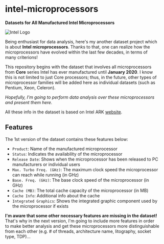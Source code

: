 # intel-microprocessors

**Datasets for All Manufactured Intel Microprocessors**

![Intel Logo](https://i.ibb.co/VTr09cf/intel-logo.png)

Being enthusiast for data analysis, here's my another dataset project which is about **Intel microprocessors**. Thanks to that, one can realize how the microprocessors have evolved within the last few decades, in terms of many criterions!

This repository begins with the dataset that involves all microprocessors from **Core** series Intel has ever manufactured until **January 2020**. I know this is not limited to just Core processors; thus, in the future, other types of microprocessor families will be added here as individual datasets (such as Pentium, Xeon, Celeron).

_Hopefully, I'm going to perform data analysis over these microprocessors and present them here._

All these info in the dataset is based on Intel ARK [website](https://ark.intel.com/content/www/tr/tr/ark.html).

## Features

The 1st version of the dataset contains these features below:

- `Product`: Name of the manufactured microprocessor
- `Status`: Indicates the availability of the microprocessor
- `Release Date`: Shows when the microprocessor has been released to PC manufacturers or individual users
- `Max. Turbo Freq. (GHz)`: The maximum clock speed the microprocessor can reach while running (in GHz)
- `Base. Freq. (GHz)`: The base clock speed of the microprocessor (in GHz)
- `Cache (MB)`: The total cache capacity of the microprocessor (in MB)
- `Cache Info`: Additional info about the cache
- `Integrated Graphics`: Shows the integrated graphic component used by the microprocessor if exists

**I'm aware that some other necessary features are missing in the dataset!** That's why in the next version, I'm going to include more features in order to make better analysis and get these microprocessors more distinguishable from each other (e.g. # of threads, architecture name, litography, socket type, TDP)...
